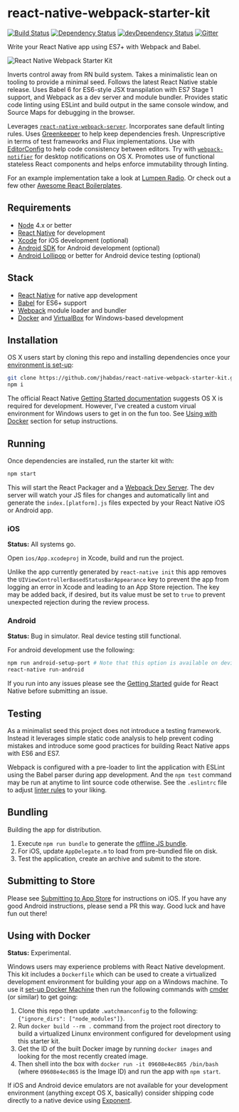 # react-native-webpack-starter-kit

[![Build Status](https://travis-ci.org/jhabdas/react-native-webpack-starter-kit.svg?branch=master)](https://travis-ci.org/jhabdas/react-native-webpack-starter-kit)
[![Dependency Status](https://david-dm.org/jhabdas/react-native-webpack-starter-kit.svg)](https://david-dm.org/jhabdas/react-native-webpack-starter-kit)
[![devDependency Status](https://david-dm.org/jhabdas/react-native-webpack-starter-kit/dev-status.svg)](https://david-dm.org/jhabdas/react-native-webpack-starter-kit#info=devDependencies)
[![Gitter](https://img.shields.io/gitter/room/nwjs/nw.js.svg)](https://gitter.im/jhabdas/react-native-webpack-starter-kit)

Write your React Native app using ES7+ with Webpack and Babel.

![React Native Webpack Starter Kit](https://dl.dropboxusercontent.com/u/10150480/rn-starter-kit-hero-wordswag.jpg)

Inverts control away from RN build system. Takes a minimalistic lean on tooling to provide a minimal seed. Follows the latest React Native stable release. Uses Babel 6 for ES6-style JSX transpilation with ES7 Stage 1 support, and Webpack as a dev server and module bundler. Provides static code linting using ESLint and build output in the same console window, and Source Maps for debugging in the browser.

Leverages [`react-native-webpack-server`](https://github.com/mjohnston/react-native-webpack-server). Incorporates sane default linting rules. Uses [Greenkeeper](https://github.com/greenkeeperio/greenkeeper) to help keep dependencies fresh. Unprescriptive in terms of test frameworks and Flux implementations. Use with [EditorConfig](http://editorconfig.org/) to help code consistency between editors. Try with [`webpack-notifier`](https://github.com/Turbo87/webpack-notifier) for desktop notifications on OS X. Promotes use of functional stateless React components and helps enforce immutability through linting.

For an example implementation take a look at [Lumpen Radio](https://github.com/jhabdas/lumpen-radio). Or check out a few other [Awesome React Boilerplates](http://habd.as/awesome-react-boilerplates/#react-native).

## Requirements

- [Node](https://nodejs.org) 4.x or better
- [React Native](http://facebook.github.io/react-native/docs/getting-started.html) for development
- [Xcode](https://developer.apple.com/xcode/) for iOS development (optional)
- [Android SDK](https://developer.android.com/sdk/) for Android development (optional)
- [Android Lollipop](https://www.android.com/versions/lollipop-5-0/) or better for Android device testing (optional)

## Stack

- [React Native](http://facebook.github.io/react-native/) for native app development
- [Babel](http://babeljs.io/) for ES6+ support
- [Webpack](https://webpack.github.io/) module loader and bundler
- [Docker](https://www.docker.com/) and [VirtualBox](https://www.virtualbox.org) for Windows-based development

## Installation

OS X users start by cloning this repo and installing dependencies once your [environment is set-up](https://facebook.github.io/react-native/docs/getting-started.html):

```sh
git clone https://github.com/jhabdas/react-native-webpack-starter-kit.git native-starter-kit && cd $_
npm i
```

The official React Native [Getting Started documentation](https://facebook.github.io/react-native/docs/getting-started.html) suggests OS X is required for development. However, I've created a custom virual environment for Windows users to get in on the fun too. See [Using with Docker](#using-with-docker) section for setup instructions.

## Running

Once dependencies are installed, run the starter kit with:

```sh
npm start
```

This will start the React Packager and a [Webpack Dev Server](https://github.com/webpack/webpack-dev-server). The dev server will watch your JS files for changes and automatically lint and generate the `index.[platform].js` files expected by your React Native iOS or Android app.

### iOS

**Status:** All systems go.

Open `ios/App.xcodeproj` in Xcode, build and run the project.

Unlike the app currently generated by `react-native init` this app removes the `UIViewControllerBasedStatusBarAppearance` key to prevent the app from logging an error in Xcode and leading to an App Store rejection. The key may be added back, if desired, but its value must be set to `true` to prevent unexpected rejection during the review process.

### Android

**Status:** Bug in simulator. Real device testing still functional.

For android development use the following:

```sh
npm run android-setup-port # Note that this option is available on devices running android 5.0+ (API 21)
react-native run-android
```

If you run into any issues please see the [Getting Started](http://facebook.github.io/react-native/docs/getting-started.html) guide for React Native before submitting an issue.

## Testing

As a minimalist seed this project does not introduce a testing framework. Instead it leverages simple static code analysis to help prevent coding mistakes and introduce some good practices for building React Native apps with ES6 and ES7.

Webpack is configured with a pre-loader to lint the application with ESLint using the Babel parser during app development. And the `npm test` command may be run at anytime to lint source code otherwise. See the `.eslintrc` file to adjust [linter rules](http://eslint.org/docs/rules/) to your liking.

## Bundling

Building the app for distribution.

1. Execute `npm run bundle` to generate the [offline JS bundle](https://facebook.github.io/react-native/docs/running-on-device-ios.html#using-offline-bundle).
1. For iOS, update `AppDelegate.m` to load from pre-bundled file on disk.
1. Test the application, create an archive and submit to the store.

## Submitting to Store

Please see [Submitting to App Store](http://habd.as/reflecting-on-react-native-development/#submitting-to-app-store) for instructions on iOS. If you have any good Android instructions, please send a PR this way. Good luck and have fun out there!

## Using with Docker

**Status:** Experimental.

Windows users may experience problems with React Native development. This kit includes a `Dockerfile` which can be used to create a virtualized development environment for building your app on a Windows machine. To use it [set-up Docker Machine](https://docs.docker.com/machine/get-started/) then run the following commands with [cmder](http://cmder.net/) (or similar) to get going:

1. Clone this repo then update `.watchmanconfig` to the following: `{"ignore_dirs": ["node_modules"]}`.
1. Run `docker build --rm .` command from the project root directory to build a virtualized Linunx environment configured for development using this starter kit.
1. Get the ID of the built Docker image by running `docker images` and looking for the most recently created image.
1. Then shell into the box with `docker run -it 09608e4ec865 /bin/bash` (where `09608e4ec865` is the Image ID) and run the app with `npm start`.

If iOS and Android device emulators are not available for your development environment (anything except OS X, basically) consider shipping code directly to a native device using [Exponent](https://exponentjs.com/).
